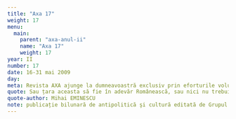 ```yaml
---
title: "Axa 17"
weight: 17
menu:
  main:
    parent: "axa-anul-ii"
    name: "Axa 17"
    weight: 17
year: II
number: 17
date: 16-31 mai 2009
day:
meta: Revista AXA ajunge la dumneavoastră exclusiv prin eforturile voluntare ale editorilor săi. Dacă publicația noastră v-a trezit interesul, puteți aduce o contribuție minimă la susținerea ei prin încheierea unui abonament.
quote: Sau țara aceasta să fie în adevăr Românească, sau nici nu trebuie să fie.
quote-author: Mihai EMINESCU
note: publicație bilunară de antipolitică şi cultură editată de Grupul de Acțiune Națională
---
```

